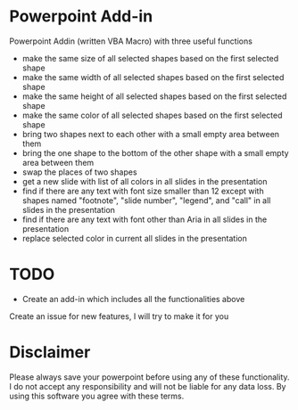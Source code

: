 # Powerpoint Add-in
Powerpoint Addin (written VBA Macro) with three useful functions
- make the same size of all selected shapes based on the first selected shape
- make the same width of all selected shapes based on the first selected shape
- make the same height of all selected shapes based on the first selected shape
- make the same color of all selected shapes based on the first selected shape
- bring two shapes next to each other with a small empty area between them
- bring the one shape to the bottom of the other shape with a small empty area between them
- swap the places of two shapes
- get a new slide with list of all colors in all slides in the presentation
- find if there are any text with font size smaller than 12 except with shapes named "footnote", "slide number", "legend", and "call" in all slides in the presentation
- find if there are any text with font other than Aria in all slides in the presentation
- replace selected color in current all slides in the presentation

# TODO
- Create an add-in which includes all the functionalities above
  
Create an issue for new features, I will try to make it for you

# Disclaimer
Please always save your powerpoint before using any of these functionality. I do not accept any responsibility and will not be liable for any data loss. By using this software you agree with these terms.
